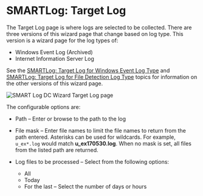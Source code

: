 # SMARTLog: Target Log

The Target Log page is where logs are selected to be collected. There are three versions of this
wizard page that change based on log type. This version is a wizard page for the log types of:

- Windows Event Log (Archived)
- Internet Information Server Log

See the [SMARTLog: Target Log for Windows Event Log Type](/docs/accessanalyzer/12.0/administration/data-collectors/smartlog/targetlogtype/windowseventlog.md) and
[SMARTLog: Target Log for File Detection Log Type](/docs/accessanalyzer/12.0/administration/data-collectors/smartlog/targetlogtype/filedetectionlog.md) topics for
information on the other versions of this wizard page.

![SMART Log DC Wizard Target Log page](/img/product_docs/accessanalyzer/admin/datacollector/smartlog/targetlog.webp)

The configurable options are:

- Path – Enter or browse to the path to the log
- File mask – Enter file names to limit the file names to return from the path entered. Asterisks
  can be used for wildcards. For example, `u_ex*.log` would match **u_ex170530.log**. When no mask
  is set, all files from the listed path are returned.
- Log files to be processed – Select from the following options:

  - All
  - Today
  - For the last – Select the number of days or hours

